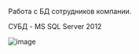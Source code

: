 Работа с БД сотрудников компании.

СУБД -  MS SQL Server 2012

![image](https://user-images.githubusercontent.com/100068098/203050462-cd8c2711-47f8-4dbe-9adc-e2549da0164e.png)
